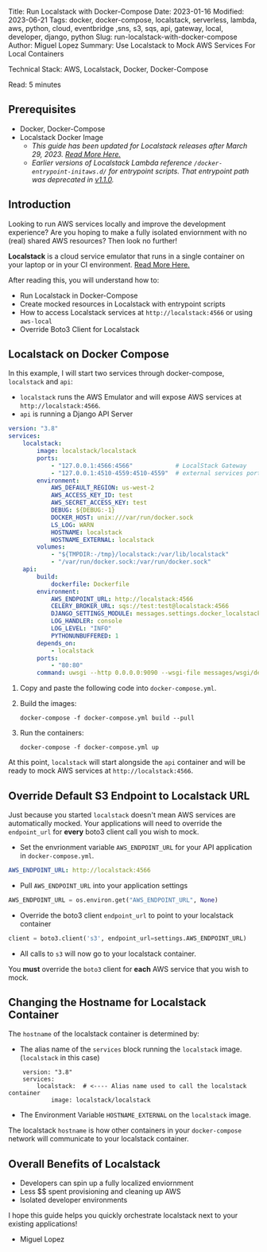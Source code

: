 Title: Run Localstack with Docker-Compose
Date: 2023-01-16
Modified: 2023-06-21
Tags: docker, docker-compose, localstack, serverless, lambda, aws, python, cloud, eventbridge ,sns, s3, sqs, api, gateway, local, developer, django, python
Slug: run-localstack-with-docker-compose
Author: Miguel Lopez
Summary: Use Localstack to Mock AWS Services For Local Containers

Technical Stack: AWS, Localstack, Docker, Docker-Compose

Read: 5 minutes

## Prerequisites 

- Docker, Docker-Compose
- Localstack Docker Image 
  - _This guide has been updated for Localstack releases after March 29, 2023. [Read More Here.](https://discuss.localstack.cloud/t/new-lambda-implementation-in-localstack-2-0/258)_
  - _Earlier versions of Localstack Lambda reference `/docker-entrypoint-initaws.d/` for entrypoint scripts. That entrypoint path was deprecated in [v1.1.0](https://github.com/localstack/localstack/releases/tag/v1.1.0)._

## Introduction

Looking to run AWS services locally and improve the development experience? Are you hoping to make a fully isolated enviornment with no (real) shared AWS resources? Then look no further!

**Localstack** is a cloud service emulator that runs in a single container on your laptop or in your CI environment. [Read More Here.](https://docs.localstack.cloud/getting-started/?__hstc=108988063.4c3716ab9432d996297196d8a59201a6.1673401275754.1673401275754.1673907003067.2&__hssc=108988063.1.1673907003067&__hsfp=1395183370)

After reading this, you will understand how to: 

- Run Localstack in Docker-Compose
- Create mocked resources in Localstack with entrypoint scripts
- How to access Localstack services at `http://localstack:4566` or using `aws-local`
- Override Boto3 Client for Localstack


## Localstack on Docker Compose

In this example, I will start two services through docker-compose, `localstack` and `api`: 

- `localstack` runs the AWS Emulator and will expose AWS services at `http://localstack:4566`. 
- `api` is running a Django API Server

```yml
version: "3.8" 
services:
    localstack:
        image: localstack/localstack
        ports:
            - "127.0.0.1:4566:4566"            # LocalStack Gateway
            - "127.0.0.1:4510-4559:4510-4559"  # external services port range
        environment:
            AWS_DEFAULT_REGION: us-west-2
            AWS_ACCESS_KEY_ID: test
            AWS_SECRET_ACCESS_KEY: test
            DEBUG: ${DEBUG:-1}
            DOCKER_HOST: unix:///var/run/docker.sock
            LS_LOG: WARN
            HOSTNAME: localstack
            HOSTNAME_EXTERNAL: localstack
        volumes:
            - "${TMPDIR:-/tmp}/localstack:/var/lib/localstack"
            - "/var/run/docker.sock:/var/run/docker.sock"
    api:
        build:
            dockerfile: Dockerfile
        environment:
            AWS_ENDPOINT_URL: http://localstack:4566
            CELERY_BROKER_URL: sqs://test:test@localstack:4566
            DJANGO_SETTINGS_MODULE: messages.settings.docker_localstack
            LOG_HANDLER: console
            LOG_LEVEL: "INFO"
            PYTHONUNBUFFERED: 1
        depends_on:
            - localstack
        ports:
            - "80:80"
        command: uwsgi --http 0.0.0.0:9090 --wsgi-file messages/wsgi/dev.py --callable application --uid appuser --gid appuser --enable-threads
```
1. Copy and paste the following code into `docker-compose.yml`.

2. Build the images: 

    ```
    docker-compose -f docker-compose.yml build --pull
    ```

3. Run the containers: 

    ```
    docker-compose -f docker-compose.yml up
    ```

At this point, `localstack` will start alongside the `api` container and will be ready to mock AWS services at `http://localstack:4566`. 

## Override Default S3 Endpoint to Localstack URL

Just because you started `localstack` doesn't mean AWS services are automatically mocked. Your applications will need to override the `endpoint_url` for **every** boto3 client call you wish to mock.

- Set the envrionment variable `AWS_ENDPOINT_URL` for your API application in `docker-compose.yml`. 
```yml
AWS_ENDPOINT_URL: http://localstack:4566
```
- Pull `AWS_ENDPOINT_URL` into your application settings
```python
AWS_ENDPOINT_URL = os.environ.get("AWS_ENDPOINT_URL", None)
```
- Override the boto3 client `endpoint_url` to point to your localstack container
```python
client = boto3.client('s3', endpoint_url=settings.AWS_ENDPOINT_URL)
```
- All calls to `s3` will now go to your localstack container. 

You **must** override the `boto3` client for **each** AWS service that you wish to mock.

## Changing the Hostname for Localstack Container

The `hostname` of the localstack container is determined by:

- The alias name of the `services` block running the `localstack` image. (`localstack` in this case)
```
    version: "3.8" 
    services:
        localstack:  # <---- Alias name used to call the localstack container
            image: localstack/localstack
```
- The Environment Variable `HOSTNAME_EXTERNAL` on the `localstack` image. 

The localstack `hostname` is how other containers in your `docker-compose` network will communicate to your localstack container.


## Overall Benefits of Localstack

- Developers can spin up a fully localized enviornment
- Less $$ spent provisioning and cleaning up AWS
- Isolated developer environments

I hope this guide helps you quickly orchestrate localstack next to your existing applications!


- Miguel Lopez